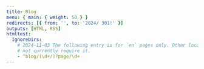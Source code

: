 ```yaml
---
title: Blog
menu: { main: { weight: 50 } }
redirects: [{ from: '', to: '2024/ 301!' }]
outputs: [HTML, RSS]
htmltest:
  IgnoreDirs:
    # 2024-11-03 The following entry is for `en` pages only. Other locales do
    # not currently require it.
    - ^blog/(\d+/)?page/\d+
---
```

